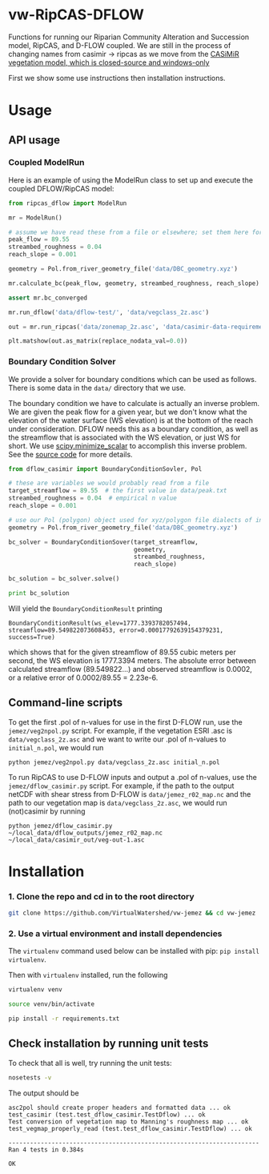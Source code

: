 # vw-RipCAS-DFLOW

Functions for running our Riparian Community Alteration and Succession model, RipCAS, and D-FLOW coupled.
We are still in the process of changing names from casimir -> ripcas as we move from the [CASiMiR vegetation model, which is closed-source and windows-only](www.casimir-software.de/ENG/veg_eng.html)

First we show some use instructions then installation instructions.

# Usage

## API usage

### Coupled ModelRun

Here is an example of using the ModelRun class to set up and execute the coupled
DFLOW/RipCAS model:

```python
from ripcas_dflow import ModelRun

mr = ModelRun()

# assume we have read these from a file or elsewhere; set them here for ex
peak_flow = 89.55
streambed_roughness = 0.04
reach_slope = 0.001

geometry = Pol.from_river_geometry_file('data/DBC_geometry.xyz')

mr.calculate_bc(peak_flow, geometry, streambed_roughness, reach_slope)

assert mr.bc_converged

mr.run_dflow('data/dflow-test/', 'data/vegclass_2z.asc')

out = mr.run_ripcas('data/zonemap_2z.asc', 'data/casimir-data-requirements.xlsx', 'data/ripcas-test')

plt.matshow(out.as_matrix(replace_nodata_val=0.0))
```

### Boundary Condition Solver

We provide a solver for boundary conditions which can be used as follows. There
is some data in the `data/` directory that we use.

The boundary condition we have to calculate is actually an inverse problem. We
are given the peak flow for a given year, but we don't know what the elevation
of the water surface (WS elevation) is at the bottom of the reach under consideration. DFLOW
needs this as a boundary condition, as well as the streamflow that is associated
with the WS elevation, or just WS for short. We use
[scipy.minimize_scalar](http://docs.scipy.org/doc/scipy/reference/generated/scipy.optimize.minimize_scalar.html)
to accomplish this inverse problem. See the
[source code](https://github.com/VirtualWatershed/vw-ripcas-dflow/blob/master/ripcas_dflow/modelrun.py#L357)
for more details.

```python
from dflow_casimir import BoundaryConditionSovler, Pol

# these are variables we would probably read from a file
target_streamflow = 89.55  # the first value in data/peak.txt
streambed_roughness = 0.04  # empirical n value
reach_slope = 0.001

# use our Pol (polygon) object used for xyz/polygon file dialects of interest
geometry = Pol.from_river_geometry_file('data/DBC_geometry.xyz')

bc_solver = BoundaryConditionSover(target_streamflow,
                                   geometry,
                                   streambed_roughness,
                                   reach_slope)

bc_solution = bc_solver.solve()

print bc_solution
```

Will yield the `BoundaryConditionResult` printing

```
BoundaryConditionResult(ws_elev=1777.3393782057494,
streamflow=89.549822073608453, error=0.00017792639154379231, success=True)
```

which shows that for the given streamflow of 89.55 cubic meters per second,
the WS elevation is 1777.3394 meters. The absolute error between calculated
streamflow (89.549822...) and observed streamflow is 0.0002, or a relative error of
0.0002/89.55 = 2.23e-6.



## Command-line scripts

To get the first .pol of n-values for use in the first D-FLOW run, use the
`jemez/veg2npol.py` script. For example, if the vegetation ESRI .asc is
`data/vegclass_2z.asc` and we want to write our .pol of n-values to
`initial_n.pol`, we would run

```
python jemez/veg2npol.py data/vegclass_2z.asc initial_n.pol
```

To run RipCAS to use D-FLOW inputs and output a .pol of n-values, use
the `jemez/dflow_casimir.py` script. For example, if the path to the
output netCDF with shear stress from D-FLOW is `data/jemez_r02_map.nc`
and the path to our vegetation map is `data/vegclass_2z.asc`, we would
run (not)casimir by running

```
python jemez/dflow_casimir.py ~/local_data/dflow_outputs/jemez_r02_map.nc ~/local_data/casimir_out/veg-out-1.asc
```

# Installation

### 1. Clone the repo and cd in to the root directory

```bash
git clone https://github.com/VirtualWatershed/vw-jemez && cd vw-jemez
```

### 2. Use a virtual environment and install dependencies

The `virtualenv` command used below can be installed with pip: `pip install virtualenv`.

Then with `virtualenv` installed, run the following

```bash
virtualenv venv
```

```bash
source venv/bin/activate
```

```bash
pip install -r requirements.txt
```

## Check installation by running unit tests

To check that all is well, try running the unit tests:

```bash
nosetests -v
```


The output should be

```
asc2pol should create proper headers and formatted data ... ok
test_casimir (test.test_dflow_casimir.TestDflow) ... ok
Test conversion of vegetation map to Manning's roughness map ... ok
test_vegmap_properly_read (test.test_dflow_casimir.TestDflow) ... ok

----------------------------------------------------------------------
Ran 4 tests in 0.384s

OK
```

